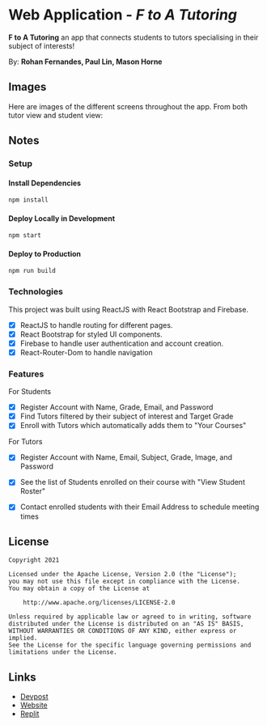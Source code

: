 # Web Application - *F to A Tutoring*

**F to A Tutoring** an app that connects students to tutors specialising in their subject of interests!

By: **Rohan Fernandes, Paul Lin, Mason Horne**

## Images

Here are images of the different screens throughout the app. From both tutor view and student view:


## Notes

### Setup

#### Install Dependencies
```sh
npm install
```

#### Deploy Locally in Development
```sh
npm start
```

#### Deploy to Production
```sh
npm run build
```


### Technologies

This project was built using ReactJS with React Bootstrap and Firebase.

- [x] ReactJS to handle routing for different pages.
- [x] React Bootstrap for styled UI components.
- [x] Firebase to handle user authentication and account creation.
- [x] React-Router-Dom to handle navigation

### Features
For Students
- [x] Register Account with Name, Grade, Email, and Password
- [x] Find Tutors filtered by their subject of interest and Target Grade
- [x] Enroll with Tutors which automatically adds them to "Your Courses" 

For Tutors
- [x] Register Account with Name, Email, Subject, Grade,  Image, and Password
- [x] See the list of Students enrolled on their course with "View Student Roster"
- [x] Contact  enrolled students with their Email Address to schedule meeting times


## License

    Copyright 2021

    Licensed under the Apache License, Version 2.0 (the "License");
    you may not use this file except in compliance with the License.
    You may obtain a copy of the License at

        http://www.apache.org/licenses/LICENSE-2.0

    Unless required by applicable law or agreed to in writing, software
    distributed under the License is distributed on an "AS IS" BASIS,
    WITHOUT WARRANTIES OR CONDITIONS OF ANY KIND, either express or implied.
    See the License for the specific language governing permissions and
    limitations under the License.


## Links
- [Devpost](https://devpost.com/software/f-to-a-tutoring)
- [Website](https://watchyourgradesflyoutthegoddamnwindow.us/)
- [Replit](https://replit.com/@Paul11100/HackyBirthdayMLH)